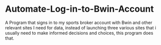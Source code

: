 # Automate-Log-in-to-Bwin-Account
A Program that signs in to my sports broker account with Bwin and other relevant sites I need for data,
instead of launching three various sites that i usually need to make informed decisions and choices, this program does that.
